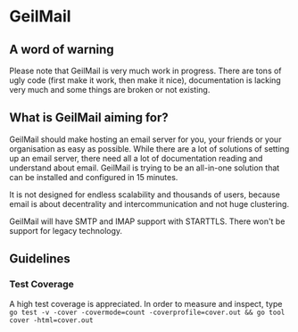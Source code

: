 # GeilMail

## A word of warning

Please note that GeilMail is very much work in progress. There are tons of ugly code (first make it work, then make it nice), documentation is lacking very much and some things are broken or not existing.

## What is GeilMail aiming for?

GeilMail should make hosting an email server for you, your friends or your organisation as easy as possible. While there are a lot of solutions of setting up an email server, there need all a lot of documentation reading and understand about email. GeilMail is trying to be an all-in-one solution that can be installed and configured in 15 minutes.

It is not designed for endless scalability and thousands of users, because email is about decentrality and intercommunication and not huge clustering.

GeilMail will have SMTP and IMAP support with STARTTLS. There won't be support for legacy technology.

## Guidelines

### Test Coverage

A high test coverage is appreciated. In order to measure and inspect, type `go test -v -cover -covermode=count -coverprofile=cover.out && go tool cover -html=cover.out`
